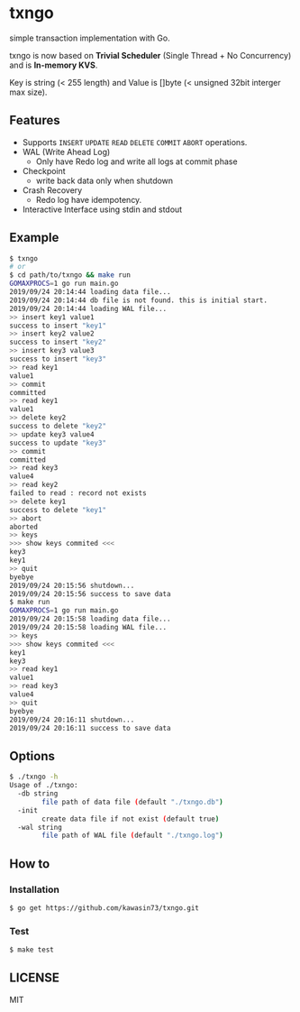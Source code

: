 # txngo

simple transaction implementation with Go.

txngo is now based on **Trivial Scheduler** (Single Thread + No Concurrency) and is **In-memory KVS**.

Key is string (< 255 length) and Value is []byte (< unsigned 32bit interger max size). 

## Features

- Supports `INSERT` `UPDATE` `READ` `DELETE` `COMMIT` `ABORT` operations.
- WAL (Write Ahead Log)
  - Only have Redo log and write all logs at commit phase 
- Checkpoint
  - write back data only when shutdown
- Crash Recovery
  - Redo log have idempotency.
- Interactive Interface using stdin and stdout

## Example

```bash
$ txngo
# or
$ cd path/to/txngo && make run
GOMAXPROCS=1 go run main.go
2019/09/24 20:14:44 loading data file...
2019/09/24 20:14:44 db file is not found. this is initial start.
2019/09/24 20:14:44 loading WAL file...
>> insert key1 value1
success to insert "key1"
>> insert key2 value2
success to insert "key2"
>> insert key3 value3
success to insert "key3"
>> read key1
value1
>> commit
committed
>> read key1
value1
>> delete key2
success to delete "key2"
>> update key3 value4
success to update "key3"
>> commit
committed
>> read key3
value4
>> read key2
failed to read : record not exists
>> delete key1
success to delete "key1"
>> abort
aborted
>> keys
>>> show keys commited <<<
key3
key1
>> quit
byebye
2019/09/24 20:15:56 shutdown...
2019/09/24 20:15:56 success to save data
$ make run
GOMAXPROCS=1 go run main.go
2019/09/24 20:15:58 loading data file...
2019/09/24 20:15:58 loading WAL file...
>> keys
>>> show keys commited <<<
key1
key3
>> read key1
value1
>> read key3
value4
>> quit
byebye
2019/09/24 20:16:11 shutdown...
2019/09/24 20:16:11 success to save data
```

## Options

```bash
$ ./txngo -h
Usage of ./txngo:
  -db string
    	file path of data file (default "./txngo.db")
  -init
    	create data file if not exist (default true)
  -wal string
    	file path of WAL file (default "./txngo.log")
```

## How to

### Installation

```bash
$ go get https://github.com/kawasin73/txngo.git
```

### Test

```bash
$ make test
```

## LICENSE

MIT
